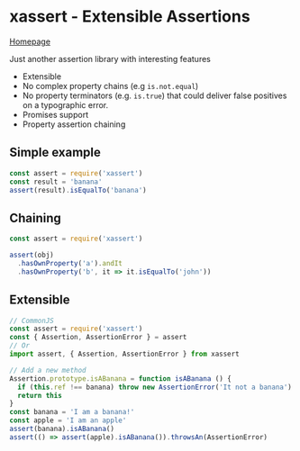 # xassert - Extensible Assertions

[Homepage](https://victorherraiz.github.io/xassert/)

Just another assertion library with interesting features

* Extensible
* No complex property chains (e.g `is.not.equal`)
* No property terminators (e.g. `is.true`) that could deliver false positives on a typographic error.
* Promises support
* Property assertion chaining

## Simple example

```js
const assert = require('xassert')
const result = 'banana'
assert(result).isEqualTo('banana')
```

## Chaining

```js
const assert = require('xassert')

assert(obj)
  .hasOwnProperty('a').andIt
  .hasOwnProperty('b', it => it.isEqualTo('john'))
```

## Extensible

```js
// CommonJS
const assert = require('xassert')
const { Assertion, AssertionError } = assert
// Or
import assert, { Assertion, AssertionError } from xassert

// Add a new method
Assertion.prototype.isABanana = function isABanana () {
  if (this.ref !== banana) throw new AssertionError('It not a banana')
  return this
}
const banana = 'I am a banana!'
const apple = 'I am an apple'
assert(banana).isABanana()
assert(() => assert(apple).isABanana()).throwsAn(AssertionError)
```
